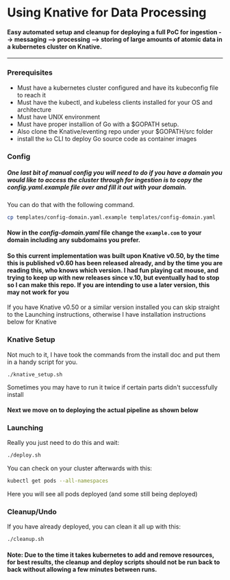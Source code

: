 # Using Knative for Data Processing

#### Easy automated setup and cleanup for deploying a full PoC for ingestion --> messaging --> processing --> storing of large amounts of atomic data in a kubernetes cluster on Knative. 
---

### Prerequisites
  - Must have a kubernetes cluster configured and have its kubeconfig file to reach it
  - Must have the kubectl, and kubeless clients installed for your OS and architecture
  - Must have UNIX environment
  - Must have proper installion of Go with a $GOPATH setup.
  - Also clone the Knative/eventing repo under your $GOPATH/src folder
  - install the `ko` CLI to deploy Go source code as container images
  
### Config
  ##### One last bit of manual config you will need to do if you have a domain you would like to access the cluster through for ingestion is to copy the *config.yaml.example* file over and fill it out with your domain.
  You can do that with the following command.
  
  ```bash
  cp templates/config-domain.yaml.example templates/config-domain.yaml
  ```
  
  #### Now in the *config-domain.yaml* file change the `example.com` to your domain including any subdomains you prefer.
   

#### So this current implementation was built upon Knative v0.50, by the time this is published v0.60 has been released already, and by the time you are reading this, who knows which version. I had fun playing cat mouse, and trying to keep up with new releases since v.10, but eventually had to stop so I can make this repo. If you are intending to use a later version, this may not work for you 

If you have Knative v0.50 or a similar version installed you can skip straight to the Launching instructions, otherwise I have installation instructions below for Knative

### Knative Setup
  Not much to it, I have took the commands from the install doc and put them in a handy script for you.
  
    ./knative_setup.sh
    
    
 Sometimes you may have to run it twice if certain parts didn't successfully install
 
#### Next we move on to deploying the actual pipeline as shown below

### Launching
  Really you just need to do this and wait:
  
  ```bash
  ./deploy.sh
  ```
  
  You can check on your cluster afterwards with this:
  
  ```bash
  kubectl get pods --all-namespaces
  ```
  
  Here you will see all pods deployed (and some still being deployed)
  
  
### Cleanup/Undo
  If you have already deployed, you can clean it all up with this:
  
  ```bash
  ./cleanup.sh
  ```
  
  #### Note: Due to the time it takes kubernetes to add and remove resources, for best results, the cleanup and deploy scripts should not be run back to back without allowing a few minutes between runs.

